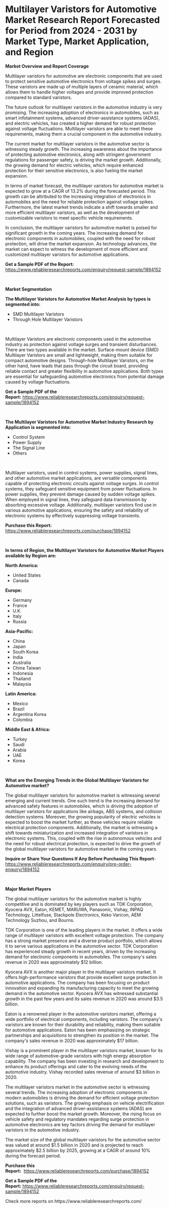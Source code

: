 <p><h1>Multilayer Varistors for Automotive Market Research Report Forecasted for Period from 2024 -  2031 by Market Type, Market Application, and Region</h1></p><p><strong>Market Overview and Report Coverage</strong></p>
<p><p>Multilayer varistors for automotive are electronic components that are used to protect sensitive automotive electronics from voltage spikes and surges. These varistors are made up of multiple layers of ceramic material, which allows them to handle higher voltages and provide improved protection compared to standard varistors.</p><p>The future outlook for multilayer varistors in the automotive industry is very promising. The increasing adoption of electronics in automobiles, such as smart infotainment systems, advanced driver-assistance systems (ADAS), and electric vehicles, has created a higher demand for robust protection against voltage fluctuations. Multilayer varistors are able to meet these requirements, making them a crucial component in the automotive industry.</p><p>The current market for multilayer varistors in the automotive sector is witnessing steady growth. The increasing awareness about the importance of protecting automotive electronics, along with stringent government regulations for passenger safety, is driving the market growth. Additionally, the growing demand for electric vehicles, which require enhanced protection for their sensitive electronics, is also fueling the market expansion.</p><p>In terms of market forecast, the multilayer varistors for automotive market is expected to grow at a CAGR of 13.2% during the forecasted period. This growth can be attributed to the increasing integration of electronics in automobiles and the need for reliable protection against voltage spikes. Furthermore, the latest market trends indicate a shift towards smaller and more efficient multilayer varistors, as well as the development of customizable varistors to meet specific vehicle requirements.</p><p>In conclusion, the multilayer varistors for automotive market is poised for significant growth in the coming years. The increasing demand for electronic components in automobiles, coupled with the need for robust protection, will drive the market expansion. As technology advances, the market can expect to witness the development of more efficient and customized multilayer varistors for automotive applications.</p></p>
<p><strong>Get a Sample PDF of the Report:</strong> <a href="https://www.reliableresearchreports.com/enquiry/request-sample/1894152">https://www.reliableresearchreports.com/enquiry/request-sample/1894152</a></p>
<p>&nbsp;</p>
<p><strong>Market Segmentation</strong></p>
<p><strong>The Multilayer Varistors for Automotive Market Analysis by types is segmented into:</strong></p>
<p><ul><li>SMD Multilayer Varistors</li><li>Through Hole Multilayer Varistors</li></ul></p>
<p>&nbsp;</p>
<p><p>Multilayer Varistors are electronic components used in the automotive industry as protection against voltage surges and transient disturbances. There are two types available in the market. Surface-mount device (SMD) Multilayer Varistors are small and lightweight, making them suitable for compact automotive designs. Through-hole Multilayer Varistors, on the other hand, have leads that pass through the circuit board, providing reliable contact and greater flexibility in automotive applications. Both types are essential for safeguarding automotive electronics from potential damage caused by voltage fluctuations.</p></p>
<p><strong>Get a Sample PDF of the Report:</strong>&nbsp;<a href="https://www.reliableresearchreports.com/enquiry/request-sample/1894152">https://www.reliableresearchreports.com/enquiry/request-sample/1894152</a></p>
<p>&nbsp;</p>
<p><strong>The Multilayer Varistors for Automotive Market Industry Research by Application is segmented into:</strong></p>
<p><ul><li>Control System</li><li>Power Supply</li><li>The Signal Line</li><li>Others</li></ul></p>
<p>&nbsp;</p>
<p><p>Multilayer varistors, used in control systems, power supplies, signal lines, and other automotive market applications, are versatile components capable of protecting electronic circuits against voltage surges. In control systems, they safeguard sensitive equipment from power fluctuations. In power supplies, they prevent damage caused by sudden voltage spikes. When employed in signal lines, they safeguard data transmission by absorbing excessive voltage. Additionally, multilayer varistors find use in various automotive applications, ensuring the safety and reliability of electronic systems by effectively suppressing voltage transients.</p></p>
<p><strong>Purchase this Report:</strong>&nbsp; <a href="https://www.reliableresearchreports.com/purchase/1894152">https://www.reliableresearchreports.com/purchase/1894152</a></p>
<p>&nbsp;</p>
<p><strong>In terms of Region, the Multilayer Varistors for Automotive Market Players available by Region are:</strong></p>
<p>
    <p> <strong> North America: </strong>
        <ul>
            <li>United States</li>
            <li>Canada</li>
        </ul>
        </p> 
    <p> <strong> Europe: </strong>
        <ul>
            <li>Germany</li>
            <li>France</li>
            <li>U.K.</li>
            <li>Italy</li>
            <li>Russia</li>
        </ul>
        </p> 
    <p> <strong> Asia-Pacific: </strong>
        <ul>
            <li>China</li>
            <li>Japan</li>
            <li>South Korea</li>
            <li>India</li>
            <li>Australia</li>
            <li>China Taiwan</li>
            <li>Indonesia</li>
            <li>Thailand</li>
            <li>Malaysia</li>
        </ul>
        </p> 
    <p> <strong> Latin America: </strong>
        <ul>
            <li>Mexico</li>
            <li>Brazil</li>
            <li>Argentina Korea</li>
            <li>Colombia</li>
        </ul>
        </p> 
    <p> <strong> Middle East & Africa: </strong>
        <ul>
            <li>Turkey</li>
            <li>Saudi</li>
            <li>Arabia</li>
            <li>UAE</li>
            <li>Korea</li>
        </ul>
    </p>
    </p>
<p>&nbsp;</p>
<p><strong>What are the Emerging Trends in the Global Multilayer Varistors for Automotive market?</strong></p>
<p><p>The global multilayer varistors for automotive market is witnessing several emerging and current trends. One such trend is the increasing demand for advanced safety features in automobiles, which is driving the adoption of multilayer varistors for applications like airbags, ABS systems, and collision detection systems. Moreover, the growing popularity of electric vehicles is expected to boost the market further, as these vehicles require reliable electrical protection components. Additionally, the market is witnessing a shift towards miniaturization and increased integration of varistors in electronic systems. This, coupled with the rise in autonomous vehicles and the need for robust electrical protection, is expected to drive the growth of the global multilayer varistors for automotive market in the coming years.</p></p>
<p><strong>Inquire or Share Your Questions If Any Before Purchasing This Report</strong>- <a href="https://www.reliableresearchreports.com/enquiry/pre-order-enquiry/1894152">https://www.reliableresearchreports.com/enquiry/pre-order-enquiry/1894152</a></p>
<p>&nbsp;</p>
<p><strong>Major Market Players</strong></p>
<p><p>The global multilayer varistors for the automotive market is highly competitive and is dominated by key players such as TDK Corporation, Kyocera AVX, Eaton, KEMET, MARUWA, Panasonic, Vishay, INPAQ Technology, Littelfuse, Stackpole Electronics, Keko Varicon, AEM Technology Suzhou, and Bourns.</p><p>TDK Corporation is one of the leading players in the market. It offers a wide range of multilayer varistors with excellent voltage protection. The company has a strong market presence and a diverse product portfolio, which allows it to serve various applications in the automotive sector. TDK Corporation has experienced steady growth in recent years, driven by the increasing demand for electronic components in automobiles. The company's sales revenue in 2020 was approximately $12 billion.</p><p>Kyocera AVX is another major player in the multilayer varistors market. It offers high-performance varistors that provide excellent surge protection in automotive applications. The company has been focusing on product innovation and expanding its manufacturing capacity to meet the growing demand in the automotive sector. Kyocera AVX has witnessed substantial growth in the past few years and its sales revenue in 2020 was around $3.5 billion.</p><p>Eaton is a renowned player in the automotive varistors market, offering a wide portfolio of electrical components, including varistors. The company's varistors are known for their durability and reliability, making them suitable for automotive applications. Eaton has been emphasizing on strategic partnerships and acquisitions to strengthen its position in the market. The company's sales revenue in 2020 was approximately $17 billion.</p><p>Vishay is a prominent player in the multilayer varistors market, known for its wide range of automotive-grade varistors with high energy absorption capability. The company has been investing in research and development to enhance its product offerings and cater to the evolving needs of the automotive industry. Vishay recorded sales revenue of around $3 billion in 2020.</p><p>The multilayer varistors market in the automotive sector is witnessing several trends. The increasing adoption of electronic components in modern automobiles is driving the demand for efficient voltage protection solutions, such as varistors. The growing emphasis on vehicle electrification and the integration of advanced driver-assistance systems (ADAS) are expected to further boost the market growth. Moreover, the rising focus on vehicle safety and regulatory mandates regarding surge protection in automotive electronics are key factors driving the demand for multilayer varistors in the automotive industry.</p><p>The market size of the global multilayer varistors for the automotive sector was valued at around $1.5 billion in 2020 and is projected to reach approximately $2.5 billion by 2025, growing at a CAGR of around 10% during the forecast period.</p></p>
<p><strong>Purchase this Report:</strong>&nbsp;&nbsp;<a href="https://www.reliableresearchreports.com/purchase/1894152">https://www.reliableresearchreports.com/purchase/1894152</a></p>
<p></p>
<p><strong>Get a Sample PDF of the Report:</strong>&nbsp;<a href="https://www.reliableresearchreports.com/enquiry/request-sample/1894152">https://www.reliableresearchreports.com/enquiry/request-sample/1894152</a></p>
<p>Check more reports on https://www.reliableresearchreports.com/</p>
